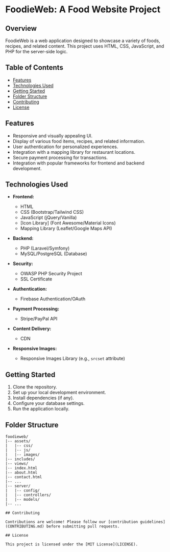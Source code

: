 # FoodieWeb: A Food Website Project

## Overview

FoodieWeb is a web application designed to showcase a variety of foods, recipes, and related content. This project uses HTML, CSS, JavaScript, and PHP for the server-side logic.

## Table of Contents

- [Features](#features)
- [Technologies Used](#technologies-used)
- [Getting Started](#getting-started)
- [Folder Structure](#folder-structure)
- [Contributing](#contributing)
- [License](#license)

## Features

- Responsive and visually appealing UI.
- Display of various food items, recipes, and related information.
- User authentication for personalized experiences.
- Integration with a mapping library for restaurant locations.
- Secure payment processing for transactions.
- Integration with popular frameworks for frontend and backend development.

## Technologies Used

- **Frontend:**
  - HTML
  - CSS (Bootstrap/Tailwind CSS)
  - JavaScript (jQuery/Vanilla)
  - [Icon Library] (Font Awesome/Material Icons)
  - Mapping Library (Leaflet/Google Maps API)

- **Backend:**
  - PHP (Laravel/Symfony)
  - MySQL/PostgreSQL (Database)

- **Security:**
  - OWASP PHP Security Project
  - SSL Certificate

- **Authentication:**
  - Firebase Authentication/OAuth

- **Payment Processing:**
  - Stripe/PayPal API

- **Content Delivery:**
  - CDN

- **Responsive Images:**
  - Responsive Images Library (e.g., `srcset` attribute)

## Getting Started

1. Clone the repository.
2. Set up your local development environment.
3. Install dependencies (if any).
4. Configure your database settings.
5. Run the application locally.

## Folder Structure

```plaintext
foodieweb/
|-- assets/
|   |-- css/
|   |-- js/
|   |-- images/
|-- includes/
|-- views/
|-- index.html
|-- about.html
|-- contact.html
|-- ...
|-- server/
|   |-- config/
|   |-- controllers/
|   |-- models/
|-- ...

## Contributing

Contributions are welcome! Please follow our [contribution guidelines](CONTRIBUTING.md) before submitting pull requests.

## License

This project is licensed under the [MIT License](LICENSE).
